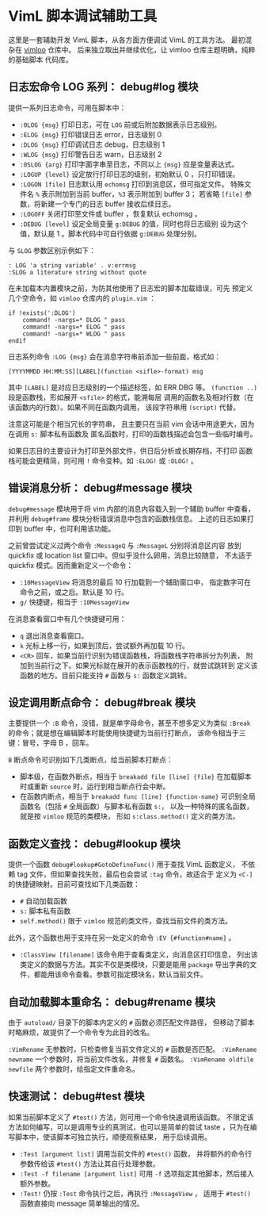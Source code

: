 # VimL 脚本调试辅助工具

这里是一套辅助开发 VimL 脚本，从各方面方便调试 VimL 的工具方法。
最初混杂在 [vimloo](https://github.com/lymslive/vimloo) 仓库中。
后来独立取出并继续优化，让 vimloo 仓库主题明确，纯粹的基础脚本
代码库。

## 日志宏命令 LOG 系列： debug#log 模块

提供一系列日志命令，可用在脚本中：

* `:0LOG {msg}` 打印日志，可在 `LOG` 前或后附加数据表示日志级别。
* `:ELOG {msg}` 打印错误日志 error，日志级别 0
* `:DLOG {msg}` 打印调试日志 debug，日志级别 1
* `:WLOG {msg}` 打印警告日志 warn，日志级别 2
* `:0SLOG {arg}` 打印字面字串至日志，不同以上 `{msg}` 应是变量表达式。
* `:LOGUP {level}` 设定放行打印日志的级别，初始默认 0 ，只打印错误。
* `:LOGON [file]` 日志默认用 `echomsg` 打印到消息区，但可指定文件。
    特殊文件名 `%` 表示附加到当前 buffer，`%3` 表示附加到 buffer 3；
    若省略 `[file]` 参数，将新建一个专门的日志 buffer 接收后续日志。
* `:LOGOFF` 关闭打印至文件或 buffer ，恢复默认 echomsg 。
* `:DEBUG [level]` 设定全局变量 `g:DEBUG` 的值，同时也将日志级别
   设为这个值，默认是 1 。脚本代码中可自行依据 `g:DEBUG` 处理分别。

与 `SLOG` 参数区别示例如下：

```vim
: LOG 'a string variable' . v:errmsg
:SLOG a literature string without quote
```

在未加载本内置模块之前，为防其他使用了日志宏的脚本加载错误，可先
预定义几个空命令，如 `vimloo` 仓库内的 `plugin.vim` ：
```vim
if !exists(':DLOG')
    command! -nargs=* DLOG " pass
    command! -nargs=* ELOG " pass
    command! -nargs=* WLOG " pass
endif
```

日志系列命令 `:LOG {msg}` 会在消息字符串前添加一些前面，格式如：

```
[YYYYMMDD HH:MM:SS][LABEL](function <sifle>-format) msg
```

其中 `[LABEL]` 是对应日志级别的一个描述标签，如 ERR DBG 等。
`(function ..)` 段是函数栈，形如展开 `<sfile>` 的格式，能溯每层
调用的函数名及相对行数（在该函数内的行数）。如果不同在函数内调用，
该段字符串用 `(script)` 代替。

注意这可能是个相当冗长的字符串，
且主要只在当前 vim 会话中用途更大，因为在调用 `s:` 脚本私有函数及
匿名函数时，打印的函数栈描述会包含一些临时编号。

如果日志目的主要设计为打印至外部文件，供日后分析或长期存档，不打印
函数栈可能会更精简，则可用 `!` 命令变种。如 `:ELOG!` 或 `:DLOG!` 。

## 错误消息分析： debug#message 模块

`debug#message` 模块用于将 vim 内部的消息内容载入到一个辅助 buffer
中查看，并利用 `debug#frame` 模块分析错误消息中包含的函数栈信息。
上述的日志如果打印到 buffer 中，也可利用该功能。

之前曾尝试定义过两个命令 `:MessageQ` 与 `:MessageL` 分别将消息区内容
放到 quickfix 或 location list 窗口中。但似乎没什么卵用，消息比较随意，
不太适于 quickfix 模式。因而重新定义一个命令：

* `:10MessageView` 将消息的最后 10 行加载到一个辅助窗口中，
   指定数字可在命令之前，或之后。默认是 10 行。
* `g/` 快捷键，相当于 `:10MessageView`

在消息查看窗口中有几个快捷键可用：

* `q` 退出消息查看窗口。
* `k` 光标上移一行，如果到顶后，尝试额外再加载 10 行。
* `<CR>` 回车，如果当前行识别为错误函数栈，将函数栈字符串拆分为列表，
  附加到当前行之下。如果光标就在展开的表示函数栈的行，就尝试跳转到
  定义该函数的地方。目前只能支持 `#` 函数与 `s:` 函数定义跳转。

## 设定调用断点命令： debug#break 模块

主要提供一个 `:B` 命令，没错，就是单字母命令，甚至不想多定义为类似
`:Break` 的命令；就是想在编辑脚本时能使用快捷键为当前行打断点，
该命令相当于三键：冒号，字母 B ，回车。

`B` 断点命令可识别如下几类断点，给当前脚本打断点：

* 脚本级，在函数外断点，相当于 `breakadd file [line] {file}`
  在加载脚本时或重新 `source` 时，运行到相当断点行会中断。
* 在函数内断点，相当于 `breakadd func [line] {function-name}`
  可识别全局函数名（包括 `#` 全局函数）与脚本私有函数 `s:`，
  以及一种特殊的匿名函数，就是按 `vimloo` 规范的类模块，
  形如 `s:class.method()` 定义的类方法。

## 函数定义查找： debug#lookup 模块

提供一个函数 `debug#lookup#GotoDefineFunc()` 用于查找 VimL 函数定义，
不依赖 tag 文件，但如果查找失败，最后也会尝试 `:tag` 命令，故适合于
定义为 `<C-]` 的快捷键映射。目前可查找如下几类函数：

* `#` 自动加载函数
* `s:` 脚本私有函数
* `self.method()` 限于 `vimloo` 规范的类文件，查找当前文件的类方法。

此外，这个函数也用于支持在另一处定义的命令 `:EV {#function#name}` 。

* `:ClassView [filename]` 该命令用于查看类定义，向消息区打印信息，
   列出该类定义的数据与方法。其实不仅是类模块，只要是能用 `package`
   导出字典的文件，都能用该命令查看。参数可指定模块名，默认当前文件。

## 自动加载脚本重命名： debug#rename 模块

由于 `autoload/` 目录下的脚本内定义的 `#` 函数必须匹配文件路径，
但移动了脚本时略麻烦，故提供了一个命令专为此目的改名。

`:VimRename` 无参数时，只检查修复当前文件定义的 `#` 函数是否匹配。
`:VimRename newname` 一个参数时，将当前文件改名，并修复 `#` 函数名。
`:VimRename oldfile newfile` 两个参数时，给指定文件重命名。

## 快速测试： debug#test 模块

如果当前脚本定义了 `#test()` 方法，则可用一个命令快速调用该函数。
不限定该方法如何编写，可以是调用专业的真测试，也可以是简单的尝试
taste ，只为在编写脚本中，使该脚本可独立执行，顺便观察结果，
用于后续调用。

* `:Test [argument list]` 调用当前文件的 `#test()` 函数，
   并将额外的命令行参数传给该 `#test()` 方法让其自行处理参数。
* `:Test -f filename [argument list]`
   可用 `-f` 选项指定其他脚本，然后接入额外参数。
* `:Test!` 仍按 `:Test` 命令执行之后，再执行 `:MessageView` ，
   适用于 `#test()` 函数直接向 message 简单输出的情况。
